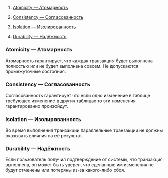 1. [Atomicity — Атомарность](https://habr.com/ru/articles/555920/#atomicity)
    
2. [Consistency — Согласованность](https://habr.com/ru/articles/555920/#consistency)
    
3. [Isolation — Изолированность](https://habr.com/ru/articles/555920/#isolation)
    
4. [Durability — Надёжность](https://habr.com/ru/articles/555920/#durability)

### Atomicity — Атомарность

Атомарность гарантирует, что каждая транзакция будет выполнена полностью или не будет выполнена совсем. Не допускаются промежуточные состояния.

### Consistency — Согласованность

Согласованность гарантирует что если одно изменение в таблице требующее изменение в другич таблицах то эти изменения гарантированно произойдут.

### Isolation — Изолированность

Во время выполнения транзакции параллельные транзакции не должны оказывать влияния на её результат.

### Durability — Надёжность

Если пользователь получил подтверждение от системы, что транзакция выполнена, он может быть уверен, что сделанные им изменения не будут отменены или потеряны из-за какого-либо сбоя.